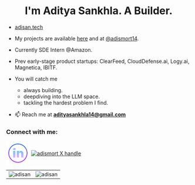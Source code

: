 
<h1 align="center">I'm Aditya Sankhla. A Builder.</h1>
<!-- <h3 align="center">An Engineer and Computer Enthusiast.</h3> 

<!-- <p align="center"> <a href="https://github.com/ryo-ma/github-profile-trophy"><img src="https://github-profile-trophy.vercel.app/?username=adismort14&column=9" alt="adismort14" /></a> </p>
-->
- [adisan.tech](https://adisan.tech)  

- My projects are available [here](https://github.com/adisan-dev?tab=repositories) and at [@adismort14](https://github.com/adismort14?tab=repositories).

- Currently SDE Intern @Amazon.

- Prev early-stage product startups: ClearFeed, CloudDefense.ai, Logy.ai, Magnetica, IBITF.

- You will catch me
  - always building. 
  - deepdiving into the LLM space.
  - tackling the hardest problem I find.
    
- 📫 Reach me at **adityasankhla14@gmail.com**

<h3 align="left">Connect with me:</h3>
<p align="left">
<a href="https://in.linkedin.com/in/adismort" target="blank"><img align="center" src="linkedin_icon.png" alt="adismort" height="64" width="64" /></a>
<a href="https://twitter.com/adismort" target="_blank">
  <img align="center" src="https://github.com/adismort14/adismort14/assets/104080429/a774863e-c209-4197-b93d-61f10d6f643b" alt="adismort X handle" height="56" width="56" />
</a>

</p>

<!--
<h3 align="left">Languages and Tools:</h3>

<p>
  <a href="https://skillicons.dev">
    <img src="https://skillicons.dev/icons?i=git,html,css,js,react,matlab,supabase,flutter,python,cpp,androidstudio,arduino,bash,blender,bootstrap,dart,django,firebase,github,ai,jquery,linux,md,mongodb,react,sqlite,svelte,vscode,ps,pr,kubernetes,docker,c,vim" />
  </a>
</p>
-->


<table>
  <tr>
    <td><img src="https://github-readme-stats.vercel.app/api?username=adisan-dev&show_icons=true&locale=en&theme=aura_dark" alt="adisan" /></td>
    <td><img src="https://github-readme-streak-stats.herokuapp.com/?user=adisan-dev&theme=aura_dark" alt="adisan" /></td>
  </tr>
</table>


<!-- 
<div align="center" style="display: flex; justify-content: space-between;">
  <img src="https://github-readme-stats.vercel.app/api?username=adisan-dev&show_icons=true&locale=en&theme=aura_dark" alt="GitHub Stats" />
  <img src="https://github-readme-streak-stats.herokuapp.com/?user=adisan-dev&theme=aura_dark" alt="GitHub Streak" />
</div>
-->
